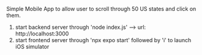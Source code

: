 Simple Mobile App to allow user to scroll through 50 US states and click on them. 

1. start backend server through 'node index.js' --> url: http://localhost:3000
2. start frontend server through 'npx expo start' followed by 'i' to launch iOS simulator 
